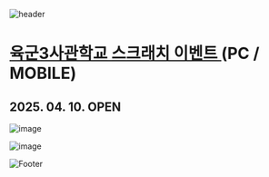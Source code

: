 ![header](https://capsule-render.vercel.app/api?type=wave&color=auto&height=150&section=header&text=2025.%2004.%2007&fontSize=60)

# <a href="https://onlinepage.co.kr/ARMY_ACADEMY/"> 육군3사관학교 스크래치 이벤트 </a> (PC / MOBILE)
## 2025. 04. 10. OPEN

![image](https://github.com/user-attachments/assets/9c7a2ece-2916-4b3f-8729-e21447193728)

![image](https://github.com/user-attachments/assets/cde969e8-6c30-4ebe-90f6-9be84561a00c)

![Footer](https://capsule-render.vercel.app/api?type=waving&color=auto&height=200&section=footer)









